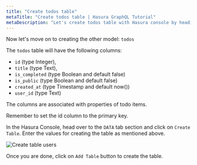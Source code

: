 ```yaml
---
title: "Create todos table"
metaTitle: "Create todos table | Hasura GraphQL Tutorial"
metaDescription: "Let's create todos table with Hasura console by heading to Data tab and clicking on Create table"
---
```


Now let's move on to creating the other model: `todos`

The `todos` table will have the following columns:

- `id` (type Integer),
- `title` (type Text),
- `is_completed` (type Boolean and default false)
- `is_public` (type Boolean and default false)
- `created_at` (type Timestamp and default now())
- `user_id` (type Text)

The columns are associated with properties of todo items.

Remember to set the id column to the primary key.

In the Hasura Console, head over to the `DATA` tab section and click on `Create Table`. Enter the values for creating the table as mentioned above.

![Create table users](https://graphql-engine-cdn.hasura.io/learn-hasura/assets/graphql-hasura/create-table-todos.png)

Once you are done, click on `Add Table` button to create the table.
